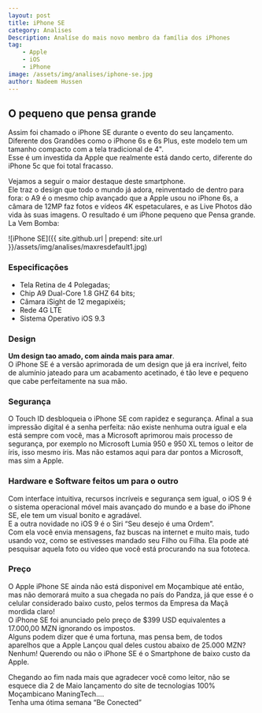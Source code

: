```yaml
---
layout: post
title: iPhone SE
category: Analises
Description: Analíse do mais novo membro da família dos iPhones
tag:
    - Apple
    - iOS
    - iPhone
image: /assets/img/analises/iphone-se.jpg
author: Nadeem Hussen
---
```


## O pequeno que pensa grande
Assim foi chamado o iPhone SE durante o evento do seu lançamento.
Diferente dos Grandões como o iPhone 6s e 6s Plus, este modelo tem um tamanho compacto com a tela tradicional de 4". <br>
Esse é um investida da Apple que realmente está dando certo, diferente do iPhone 5c que foi total fracasso.

Vejamos a seguir o maior destaque deste smartphone.<br>
Ele traz o design que todo o mundo já adora, reinventado de dentro para fora: o A9 é o mesmo chip avançado que a Apple usou no iPhone 6s, a câmara de 12MP faz fotos e vídeos 4K espetaculares, e as Live Photos dão vida às suas imagens. 
O resultado é um iPhone pequeno que Pensa grande. <br>
La Vem Bomba:

![iPhone SE]({{ site.github.url | prepend: site.url }}/assets/img/analises/maxresdefault1.jpg) <br>

### Especificações

- Tela Retina de 4 Polegadas;
- Chip A9 Dual-Core 1.8 GHZ 64 bits;
- Câmara iSight de 12 megapixéis;
- Rede 4G LTE 
- Sistema Operativo iOS 9.3

### Design
<b>Um design tao amado, com ainda mais para amar</b>.<br>
O iPhone SE é a versão aprimorada de um design que já era incrível, feito de alumínio jateado para um acabamento acetinado, é tão leve e pequeno que cabe perfeitamente na sua mão.

### Segurança
O Touch ID desbloqueia o iPhone SE com rapidez e segurança. 
Afinal a sua impressão digital é a senha perfeita: não existe nenhuma outra igual e ela está sempre com você, mas a Microsoft aprimorou mais processo de segurança, por exemplo no Microsoft Lumia 950 e 950 XL temos o leitor de íris, isso mesmo íris. 
Mas não estamos aqui para dar pontos a Microsoft, mas sim a Apple.

### Hardware e Software feitos um para o outro
Com interface intuitiva, recursos incríveis e segurança sem igual, o iOS 9 é o sistema operacional móvel mais avançado do mundo e a base do iPhone SE, ele tem um visual bonito e agradável.<br>
E a outra novidade no iOS 9 é o Siri “Seu desejo é uma Ordem”. <br>
Com ela você envia mensagens, faz buscas na internet e muito mais, tudo usando voz, como se estivesses mandado seu Filho ou Filha. 
Ela pode até pesquisar aquela foto ou vídeo que você está procurando na sua fototeca.

### Preço
O Apple iPhone SE ainda não está disponivel em Moçambique até então, mas não demorará muito a sua chegada no país do Pandza, já que esse é o celular considerado baixo custo, pelos termos da Empresa da Maçã mordida claro!<br>
O iPhone SE foi anunciado pelo preço de $399 USD equivalentes a 17.000,00 MZN ignorando os impostos. <br>
Alguns podem dizer que é uma fortuna, mas pensa bem, de todos aparelhos que a Apple Lançou qual deles custou abaixo de 25.000 MZN? Nenhum!
Querendo ou não o iPhone SE é o Smartphone de baixo custo da Apple.

Chegando ao fim nada mais que agradecer você como leitor, não se esquece dia 2 de Maio lançamento do site de tecnologias 100% Moçambicano ManingTech…. <br> 
Tenha uma ótima semana “Be Conected”